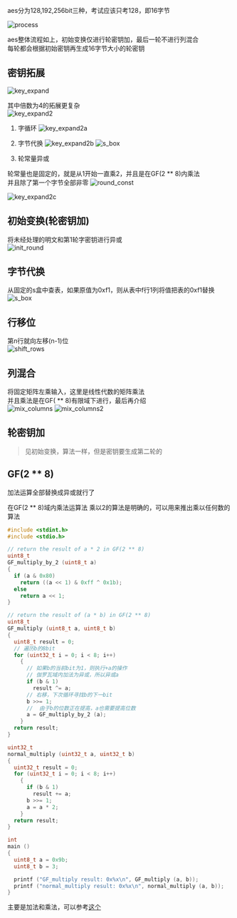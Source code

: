 aes分为128,192,256bit三种，考试应该只考128，即16字节

![process](./aes/process.png)

aes整体流程如上，初始变换仅进行轮密钥加，最后一轮不进行列混合  
每轮都会根据初始密钥再生成16字节大小的轮密钥

## 密钥拓展

![key_expand](./aes/key_expand.png)

其中倍数为4的拓展更复杂  
![key_expand2](./aes/key_expand2.png)

1. 字循环
![key_expand2a](./aes/key_expand2a.png)

2. 字节代换
![key_expand2b](./aes/key_expand2b.png)
![s_box](./aes/s_box.png)

3. 轮常量异或

轮常量也是固定的，就是从1开始一直乘2，并且是在GF(2 ** 8)内乘法  
并且除了第一个字节全部非零
![round_const](./aes/round_const.png)

![key_expand2c](./aes/key_expand2c.png)

## 初始变换(轮密钥加)

将未经处理的明文和第1轮字密钥进行异或  
![init_round](./aes/init_round.png)

## 字节代换

从固定的s盒中查表，如果原值为0xf1，则从表中f行1列将值把表的0xf1替换  
![s_box](./aes/s_box.png)

## 行移位

第n行就向左移(n-1)位  
![shift_rows](./aes/shift_rows.png)

## 列混合

将固定矩阵左乘输入，这里是线性代数的矩阵乘法  
并且乘法是在GF( ** 8)有限域下进行，最后再介绍  
![mix_columns](./aes/mix_column.png)
![mix_columns2](./aes/mix_column2.png)

## 轮密钥加

> 见初始变换，算法一样，但是密钥要生成第二轮的

## GF(2 ** 8)

加法运算全部替换成异或就行了

在GF(2 ** 8)域内乘法运算法
乘以2的算法是明确的，可以用来推出乘以任何数的算法

```c
#include <stdint.h>
#include <stdio.h>

// return the result of a * 2 in GF(2 ** 8)
uint8_t
GF_multiply_by_2 (uint8_t a)
{
  if (a & 0x80)
    return ((a << 1) & 0xff ^ 0x1b);
  else
    return a << 1;
}

// return the result of (a * b) in GF(2 ** 8)
uint8_t
GF_multiply (uint8_t a, uint8_t b)
{
  uint8_t result = 0;
  // 遍历b的8bit
  for (uint32_t i = 0; i < 8; i++)
    {
      // 如果b的当前bit为1，则执行+a的操作
      // 伽罗瓦域内加法为异或，所以异或a
      if (b & 1)
        result ^= a;
      // 右移，下次循环寻找b的下一bit
      b >>= 1;
      //  由于b的位数正在提高，a也需要提高位数
      a = GF_multiply_by_2 (a);
    }
  return result;
}

uint32_t
normal_multiply (uint32_t a, uint32_t b)
{
  uint32_t result = 0;
  for (uint32_t i = 0; i < 8; i++)
    {
      if (b & 1)
        result += a;
      b >>= 1;
      a = a * 2;
    }
  return result;
}

int
main ()
{
  uint8_t a = 0x9b;
  uint8_t b = 3;

  printf ("GF_multiply result: 0x%x\n", GF_multiply (a, b));
  printf ("normal_multiply result: 0x%x\n", normal_multiply (a, b));
}
```

主要是加法和乘法，可以参考[这个](https://www.cnblogs.com/pitmanhuang/p/16175550.html)  
